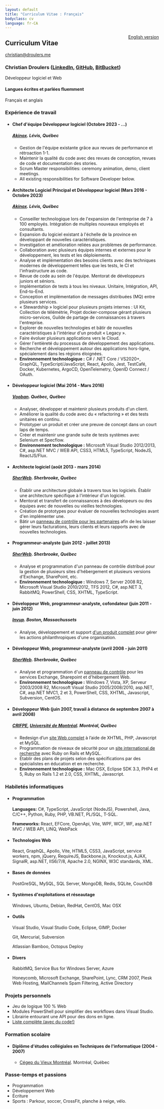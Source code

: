 ```yaml
---
layout: default
title: "Curriculum Vitae : Français"
bodyclass: cv
language: fr-CA
---
```


<div style="float: right;" class="version"><a href="/cv/">English version</a></div>
<h2>Curriculum Vitae</h2>

<div id="cv">
    <a href="mailto:christian@droulers.me" class="email">christian@droulers.me</a>
    <h3 id="cv-name">
        Christian Droulers
        (<a href="https://www.linkedin.com/in/cdroulers">LinkedIn</a>,
        <a href="https://github.com/cdroulers">GitHub</a>,
        <a href="https://bitbucket.org/cdroulers">BitBucket</a>)
    </h3>
    <p id="cv-tagline">Développeur logiciel et Web</p>
    <div class="languages">
        <h4>Langues écrites et parlées fluemment</h4>
        <p>Français et anglais</p>
    </div>
    <h3>Expérience de travail</h3>
    <ul class="liste-liens">
        <li>
            <h4>Chef d'équipe Développeur logiciel (Octobre 2023 - ...)</h4>
            <h5><a href="http://akinox.com/">Akinox</a>. Lévis, Québec</h5>
            <ul>
                <li>Gestion de l'équipe existante grâce aux revues de performance et rétroaction 1-1.</li>
                <li>Maintenir la qualité du code avec des revues de conception, revues de code et documentation des stories.</li>
                <li>Scrum Master responsibilities: ceremony animation, demo, client meetings.</li>
                <li>All existing responsibilities for Software Developer below.</li>
            </ul>
        </li>
        <li>
            <h4>Architecte Logiciel Principal et Développeur logiciel (Mars 2016 - Octobre 2023)</h4>
            <h5><a href="http://akinox.com/">Akinox</a>. Lévis, Québec</h5>
            <ul>
                <li>Conseiller technologique lors de l'expansion de l'entreprise de 7 à 100 employés. Intégration de multiples nouveaux employés et consultants.</li>
                <li>Expansion du logiciel existant à l'échelle de la province en développant de nouvelles caractéristiques.</li>
                <li>Investigation et amélioration reliées aux problèmes de performance.</li>
                <li>Collaboration avec plusieurs équipes internes et externes pour le développement, les tests et les déploiements.</li>
                <li>Analyse et implémentation des besoins clients avec des techniques modernes de développement telles que les tests, le CI et l'infrastructure as code.</li>
                <li>Revue de code au sein de l'équipe. Mentorat de développeurs juniors et séniors.</li>
                <li>Implémentation de tests à tous les niveaux. Unitaire, Intégration, API, End-to-End.</li>
                <li>Conception et implémentation de messages distribuées (MQ) entre plusieurs services.</li>
                <li>« Stewardship » logiciel pour plusieurs projets internes : UI Kit, Collection de télémétrie, Projet docker-compose gérant plusieurs micro-services, Guilde de partage de connaissances à travers l'entreprise.</li>
                <li>Explorer de nouvelles technologies et bâtir de nouvelles caractéristiques à l'intérieur d'un produit « Legacy ».</li>
                <li>Faire évoluer plusieurs applications vers le Cloud.</li>
                <li>Gérer l'entièreté du processus de développement des applications.</li>
                <li>Recherche et développement autour des applications hors-ligne, spécialement dans les régions éloignées.</li>
                <li>
                    <strong>Environnement technologique :</strong>
                    C# / .NET Core / VS2020+,
                    GraphQL, TypeScript/JavaScript, React, Apollo, Jest, TestCafé,
                    Docker, Kubernetes, ArgoCD, OpenTelemetry,
                    OpenID Connect / OAuth.
                </li>
            </ul>
        </li>
        <li>
            <h4>Développeur logiciel (Mai 2014 - Mars 2016)</h4>
            <h5><a href="http://www.vooban.com/">Vooban</a>. Québec, Québec</h5>
            <ul>
                <li>Analyser, développer et maintenir plusieurs produits d'un client.</li>
                <li>Améliorer la qualité du code avec du « refactoring » et des tests unitaires en continu.</li>
                <li>Prototyper un produit et créer une preuve de concept dans un court laps de temps.</li>
                <li>Créer et maintenir une grande suite de tests systèmes avec Selenium et Specflow.</li>
                <li><strong>Environnement technologique :</strong> Microsoft Visual Studio 2012/2013, C#, asp.NET MVC / WEB API, CSS3, HTML5, TypeScript, NodeJS, ReactJS/Flux.</li>
            </ul>
        </li>
        <li>
            <h4>Architecte logiciel (août 2013 - mars 2014)</h4>
            <h5><a href="http://sherweb.ca/">SherWeb</a>. Sherbrooke, Québec</h5>
            <ul>
                <li>Établir une architecture globale à travers tous les logiciels. Établir une architecture spécifique à l'intérieur d'un logiciel.</li>
                <li>Mentorat et transfert de connaissances à des dévelopeurs ou des équipes avec de nouvelles ou vieilles technologies.</li>
                <li>Création de prototypes pour évaluer de nouvelles technologies avant d'en implémenter une.</li>
                <li>Bâtir un <a href="/projects/cumulus/" class="print">panneau de contrôle pour les partenaires</a> afin de les laisser gérer leurs facturations, leurs clients et leurs rapports avec de nouvelles technologies.</li>
            </ul>
        </li>
        <li>
            <h4>Programmeur-analyste (juin 2012 - juillet 2013)</h4>
            <h5><a href="http://sherweb.ca/">SherWeb</a>. Sherbrooke, Québec</h5>
            <ul>
                <li>Analyse et programmation d'un panneau de contrôle distribué pour la gestion de plusieurs sites d'hébergement et plusieurs versions d'Exchange, SharePoint, etc.</li>
                <li><strong>Environnement technologique :</strong> Windows 7, Server 2008 R2, Microsoft Visual Studio 2010/2012, TFS 2012, C#, asp.NET 3, RabbitMQ, PowerShell, CSS, XHTML, TypeScript.</li>
            </ul>
        </li>
        <li>
            <h4>Développeur Web, programmeur-analyste, cofondateur (juin 2011 - juin 2012)</h4>
            <h5><a href="http://invup.com/">Invup</a>. Boston, Massachussets</h5>
            <ul>
                <li>Analyse, développement et support <a href="/projects/invup/" class="print">d'un produit complet</a> pour gérer les actions philanthropiques d'une organisation.</li>
            </ul>
        </li>
        <li>
            <h4>Développeur Web, programmeur-analyste (avril 2008 - juin 2011)</h4>
            <h5><a href="http://sherweb.ca/">SherWeb</a>. Sherbrooke, Québec</h5>
            <ul>
                <li>Analyse et programmation d'un <a href="/projects/sherweb-control-panel/" class="print">panneau de contrôle</a> pour les services Exchange, Sharepoint et d'hébergement Web.</li>
                <li><strong>Environnement technologique :</strong> Windows 7, Vista, XP, Serveur 2003/2008 R2, Microsoft Visual Studio 2005/2008/2010, asp.NET, C#, asp.NET MVC1, 2 et 3, PowerShell, CSS, XHTML, Javascript, Subversion, CentOS.</li>
            </ul>
        </li>
        <li>
            <h4>Développeur Web (juin 2007, travail à distance de septembre 2007 à avril 2008)</h4>
            <h5><a href="http://crifpe.ca/">CRIFPE</a>, <a href="http://umontreal.ca/">Université de Montréal</a>. Montréal, Québec</h5>
            <ul>
                <li>Redesign d’un <a href="http://crifpe.ca/">site Web complet</a> à l’aide de XHTML, PHP, Javascript et MySQL.</li>
                <li>Programmation de niveaux de sécurité pour un <a href="http://observatoiretic.org/">site international de recherche</a> avec Ruby on Rails et MySQL.</li>
                <li>Établir des plans de projets selon des spécifications par des spécialistes en éducation et en recherche.</li>
                <li><strong>Environnement technologique :</strong> Mac OSX, Eclipse SDK 3.3, PHP4 et 5, Ruby on Rails 1.2 et 2.0, CSS, XHTML, Javascript.</li>
            </ul>
        </li>
    </ul>
    <h3>Habiletés informatiques</h3>
    <ul class="liste-liens">
        <li>
            <h4>Programmation</h4>
            <p><strong>Languages:</strong> C#, TypeScript, JavaScript (NodeJS), Powershell, Java, C/C++, Python, Ruby, PHP, VB.NET, PL/SQL, T-SQL.</p>
            <p><strong>Frameworks:</strong> React, EFCore, OpenApi, Vite, WPF, WCF, WF, asp.NET MVC / WEB API, LINQ, WebPack</p>
        </li>
        <li>
            <h4>Technologies Web</h4>
            <p>
                React, GraphQL, Apollo, Vite, HTML5, CSS3, JavaScript, service workers, npm, jQuery, RequireJS, Backbone.js, Knockout.js, AJAX, SignalR, asp.NET, IIS6/7/8, Apache 2.0, NGINX, W3C standards, XML.
            </p>
        </li>
        <li>
            <h4>Bases de données</h4>
            <p>
                PostGreSQL, MySQL, SQL Server, MongoDB, Redis, SQLite, CouchDB
            </p>
        </li>
        <li>
            <h4>Systèmes d'exploitations et réseautage</h4>
            <p>
                Windows, Ubuntu, Debian, RedHat, CentOS, Mac OSX
            </p>
        </li>
        <li>
            <h4>Outils</h4>
            <p>Visual Studio, Visual Studio Code, Eclipse, GIMP, Docker</p>
            <p>Git, Mercurial, Subversion</p>
            <p>Atlassian Bamboo, Octopus Deploy</p>
        </li>
        <li>
            <h4>Divers</h4>
            <p>RabbitMQ, Service Bus for Windows Server, Azure</p>
            <p>Honeycomb, Microsoft Exchange, SharePoint, Lync, CRM 2007, Plesk Web Hosting, MailChannels Spam Filtering, Active Directory</p>
        </li>
    </ul>
    <h3>Projets personnels</h3>
    <ul>
        <li>Jeu de logique 100 % Web</li>
        <li>Modules PowerShell pour simplifier des workflows dans Visual Studio.</li>
        <li>Librairie entourant une API pour des dons en ligne.</li>
        <li><a href="/projects/" class="print">Liste complète (avec du code!)</a></li>
    </ul>
    <h3>Formation scolaire</h3>
    <ul>
        <li>
            <h4>Diplôme d'études collégiales en Techniques de l'informatique (2004 - 2007)</h4>
            <ul>
                <li><a href="http://cvm.qc.ca/">Cégep du Vieux Montréal</a>. Montréal, Québec</li>
             </ul>
        </li>
    </ul>
    <h3>Passe-temps et passions</h3>
    <ul class="passe-temps">
        <li>Programmation</li>
        <li>Développement Web</li>
        <li>Écriture</li>
        <li>Sports : Parkour, soccer, CrossFit, planche à neige, vélo.</li>
    </ul>

</div>
